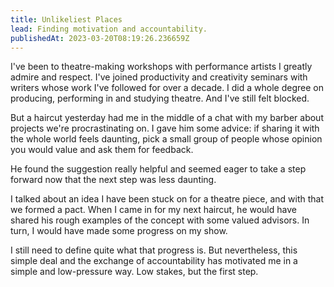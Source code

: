 ```yaml
---
title: Unlikeliest Places
lead: Finding motivation and accountability.
publishedAt: 2023-03-20T08:19:26.236659Z
---
```


I've been to theatre-making workshops with performance artists I greatly admire
and respect. I've joined productivity and creativity seminars with writers whose
work I've followed for over a decade. I did a whole degree on producing,
performing in and studying theatre. And I've still felt blocked.

But a haircut yesterday had me in the middle of a chat with my barber about
projects we're procrastinating on. I gave him some advice: if sharing it with
the whole world feels daunting, pick a small group of people whose opinion you
would value and ask them for feedback.

He found the suggestion really helpful and seemed eager to take a step forward
now that the next step was less daunting.

I talked about an idea I have been stuck on for a theatre piece, and with that
we formed a pact. When I came in for my next haircut, he would have shared his
rough examples of the concept with some valued advisors. In turn, I would have
made some progress on my show.

I still need to define quite what that progress is. But nevertheless, this
simple deal and the exchange of accountability has motivated me in a simple and
low-pressure way. Low stakes, but the first step.
